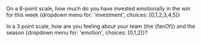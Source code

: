 
On a 6-point scale, how much do you have invested emotionally in the win for this week {dropdown menu for: 'investment', choices: [0,1,2,3,4,5]}

In a 3 point scale, how are you feeling about your team (the {fanOf}) and the season {dropdown menu for: 'emotion', choices: [0,1,2]}?